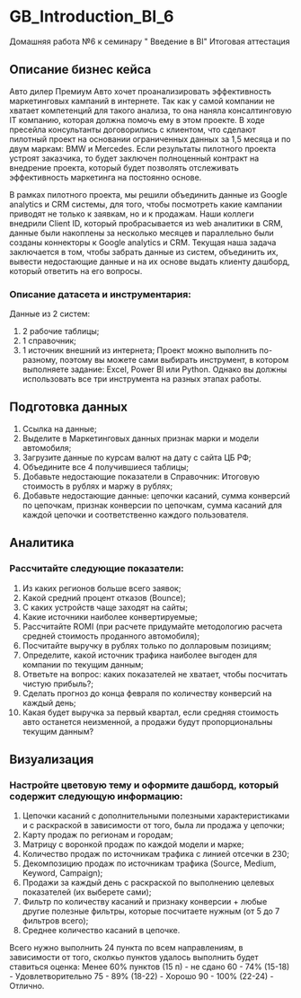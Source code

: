 # GB_Introduction_BI_6
Домашняя работа №6 к семинару " Введение в BI" Итоговая аттестация

## Описание бизнес кейса

Авто дилер Премиум Авто хочет проанализировать эффективность маркетинговых кампаний в интернете. Так как у самой компании не хватает компетенций для такого анализа, то она наняла консалтинговую IT компанию, которая должна помочь ему в этом проекте. В ходе пресейла консультанты договорились с клиентом, что сделают пилотный проект на основании ограниченных данных за 1,5 месяца и по двум маркам: BMW и Mercedes. Если результаты пилотного проекта устроят заказчика, то будет заключен полноценный контракт на внедрение проекта, который будет позволять отслеживать эффективность маркетинга на постоянно основе.

В рамках пилотного проекта, мы решили объединить данные из Google analytics и CRM системы, для того, чтобы посмотреть какие кампании приводят не только к заявкам, но и к продажам. Наши коллеги внедрили Client ID, который пробрасывается из web аналитики в CRM, данные были накоплены за несколько месяцев и параллельно были созданы коннекторы к Google analytics и CRM. Текущая наша задача заключается в том, чтобы забрать данные из систем, объединить их, вывести недостающие данные и на их основе выдать клиенту дашборд, который ответить на его вопросы.

### Описание датасета и инструментария:

Данные из 2 систем:
1. 2 рабочие таблицы;
2. 1 справочник;
3. 1 источник внешний из интернета;
Проект можно выполнить по-разному, поэтому вы можете сами выбирать инструмент, в котором выполняете задание: Excel, Power BI или Python. Однако вы должны использовать все три инструмента на разных этапах работы.

## Подготовка данных

1. Ссылка на данные;
2. Выделите в Маркетинговых данных признак марки и модели автомобиля;
3. Загрузите данные по курсам валют на дату с сайта ЦБ РФ;
4. Объедините все 4 получившиеся таблицы;
5. Добавьте недостающие показатели в Справочник: Итоговую стоимость в рублях и маржу в рублях;
6. Добавьте недостающие данные: цепочки касаний, сумма конверсий по цепочкам, признак конверсии по цепочкам, сумма касаний для каждой цепочки и соответственно каждого пользователя.

## Аналитика

### Рассчитайте следующие показатели:

1. Из каких регионов больше всего заявок;
2. Какой средний процент отказов (Bounce);
3. С каких устройств чаще заходят на сайты;
4. Какие источники наиболее конвертируемые;
5. Рассчитайте ROMI (при расчете придумайте методологию расчета средней стоимость проданного автомобиля);
6. Посчитайте выручку в рублях только по долларовым позициям;
7. Определите, какой источник трафика наиболее выгоден для компании по текущим данным;
8. Ответьте на вопрос: каких показателей не хватает, чтобы посчитать чистую прибыль?;
9. Сделать прогноз до конца февраля по количеству конверсий на каждый день;
10. Какая будет выручка за первый квартал, если средняя стоимость авто останется неизменной, а продажи будут пропорциональны текущим данным?

## Визуализация

### Настройте цветовую тему и оформите дашборд, который содержит следующую информацию:

1. Цепочки касаний с дополнительными полезными характеристиками и с раскраской в зависимости от того, была ли продажа у цепочки;
2. Карту продаж по регионам и городам;
3. Матрицу с воронкой продаж по каждой модели и марке;
4. Количество продаж по источникам трафика с линией отсечки в 230;
5. Декомпозицию продаж по источникам трафика (Source, Medium, Keyword, Campaign);
6. Продажи за каждый день с раскраской по выполнению целевых показателей (их выберете сами);
7. Фильтр по количеству касаний и признаку конверсии + любые другие полезные фильтры, которые посчитаете нужным (от 5 до 7 фильтров всего);
8. Среднее количество касаний в цепочке.

Всего нужно выполнить 24 пункта по всем направлениям, в зависимости от того, сколкьо пунктов удалось выполнить будет ставиться оценка:
Менее 60% пунктов (15 п) - не сдано 60 - 74% (15-18) - Удовлетворительно 75 - 89% (18-22) - Хорошо 90 - 100% (22-24) - Отлично.
